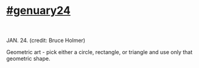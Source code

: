 # [#genuary24](https://genuary.art/prompts#jan24)</br></br>
JAN. 24. (credit: Bruce Holmer)</br>

Geometric art - pick either a circle, rectangle, or triangle and use only that geometric shape.
